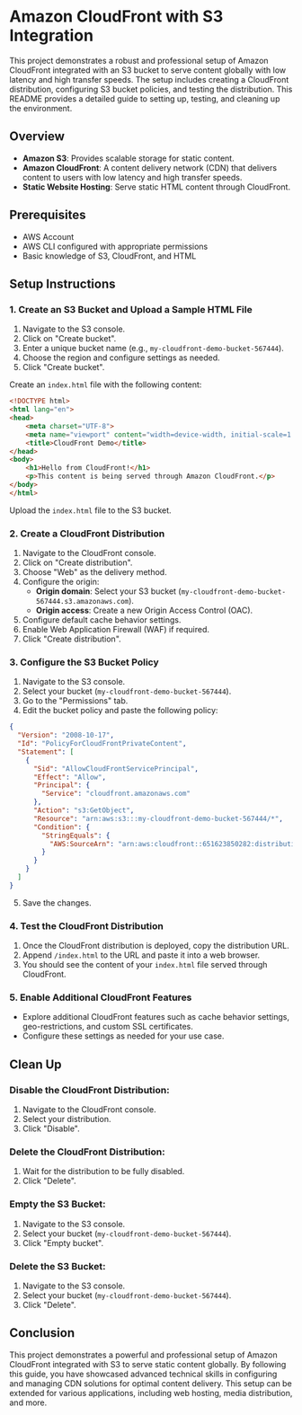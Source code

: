 # Amazon CloudFront with S3 Integration

This project demonstrates a robust and professional setup of Amazon CloudFront integrated with an S3 bucket to serve content globally with low latency and high transfer speeds. The setup includes creating a CloudFront distribution, configuring S3 bucket policies, and testing the distribution. This README provides a detailed guide to setting up, testing, and cleaning up the environment.

## Overview
- **Amazon S3**: Provides scalable storage for static content.
- **Amazon CloudFront**: A content delivery network (CDN) that delivers content to users with low latency and high transfer speeds.
- **Static Website Hosting**: Serve static HTML content through CloudFront.

## Prerequisites
- AWS Account
- AWS CLI configured with appropriate permissions
- Basic knowledge of S3, CloudFront, and HTML

## Setup Instructions

### 1. Create an S3 Bucket and Upload a Sample HTML File
1. Navigate to the S3 console.
2. Click on "Create bucket".
3. Enter a unique bucket name (e.g., `my-cloudfront-demo-bucket-567444`).
4. Choose the region and configure settings as needed.
5. Click "Create bucket".

Create an `index.html` file with the following content:

```html
<!DOCTYPE html>
<html lang="en">
<head>
    <meta charset="UTF-8">
    <meta name="viewport" content="width=device-width, initial-scale=1.0">
    <title>CloudFront Demo</title>
</head>
<body>
    <h1>Hello from CloudFront!</h1>
    <p>This content is being served through Amazon CloudFront.</p>
</body>
</html>
```

Upload the `index.html` file to the S3 bucket.

### 2. Create a CloudFront Distribution
1. Navigate to the CloudFront console.
2. Click on "Create distribution".
3. Choose "Web" as the delivery method.
4. Configure the origin:
   - **Origin domain**: Select your S3 bucket (`my-cloudfront-demo-bucket-567444.s3.amazonaws.com`).
   - **Origin access**: Create a new Origin Access Control (OAC).
5. Configure default cache behavior settings.
6. Enable Web Application Firewall (WAF) if required.
7. Click "Create distribution".

### 3. Configure the S3 Bucket Policy
1. Navigate to the S3 console.
2. Select your bucket (`my-cloudfront-demo-bucket-567444`).
3. Go to the "Permissions" tab.
4. Edit the bucket policy and paste the following policy:

```json
{
  "Version": "2008-10-17",
  "Id": "PolicyForCloudFrontPrivateContent",
  "Statement": [
    {
      "Sid": "AllowCloudFrontServicePrincipal",
      "Effect": "Allow",
      "Principal": {
        "Service": "cloudfront.amazonaws.com"
      },
      "Action": "s3:GetObject",
      "Resource": "arn:aws:s3:::my-cloudfront-demo-bucket-567444/*",
      "Condition": {
        "StringEquals": {
          "AWS:SourceArn": "arn:aws:cloudfront::651623850282:distribution/E1P8MNW9G4879Z"
        }
      }
    }
  ]
}
```

5. Save the changes.

### 4. Test the CloudFront Distribution
1. Once the CloudFront distribution is deployed, copy the distribution URL.
2. Append `/index.html` to the URL and paste it into a web browser.
3. You should see the content of your `index.html` file served through CloudFront.

### 5. Enable Additional CloudFront Features
- Explore additional CloudFront features such as cache behavior settings, geo-restrictions, and custom SSL certificates.
- Configure these settings as needed for your use case.

## Clean Up

### Disable the CloudFront Distribution:
1. Navigate to the CloudFront console.
2. Select your distribution.
3. Click "Disable".

### Delete the CloudFront Distribution:
1. Wait for the distribution to be fully disabled.
2. Click "Delete".

### Empty the S3 Bucket:
1. Navigate to the S3 console.
2. Select your bucket (`my-cloudfront-demo-bucket-567444`).
3. Click "Empty bucket".

### Delete the S3 Bucket:
1. Navigate to the S3 console.
2. Select your bucket (`my-cloudfront-demo-bucket-567444`).
3. Click "Delete".

## Conclusion
This project demonstrates a powerful and professional setup of Amazon CloudFront integrated with S3 to serve static content globally. By following this guide, you have showcased advanced technical skills in configuring and managing CDN solutions for optimal content delivery. This setup can be extended for various applications, including web hosting, media distribution, and more.

